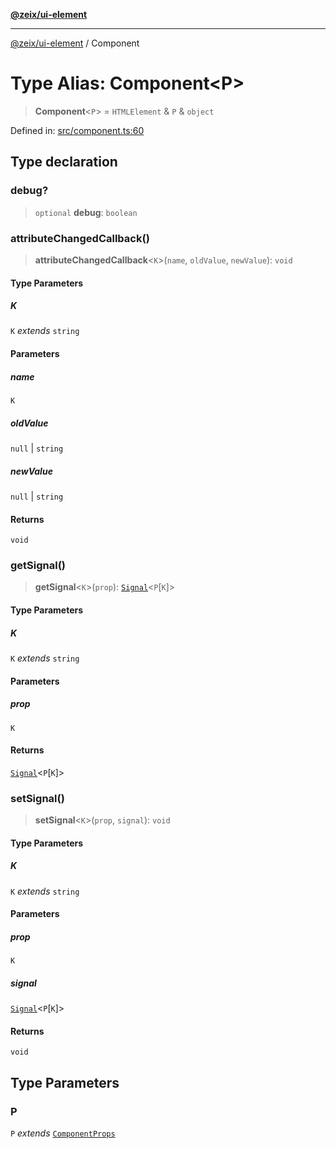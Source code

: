 [**@zeix/ui-element**](../README.md)

***

[@zeix/ui-element](../globals.md) / Component

# Type Alias: Component\<P\>

> **Component**\<`P`\> = `HTMLElement` & `P` & `object`

Defined in: [src/component.ts:60](https://github.com/zeixcom/ui-element/blob/1e2981711e0b3b45697eacbe8601e2ce3440aa11/src/component.ts#L60)

## Type declaration

### debug?

> `optional` **debug**: `boolean`

### attributeChangedCallback()

> **attributeChangedCallback**\<`K`\>(`name`, `oldValue`, `newValue`): `void`

#### Type Parameters

##### K

`K` *extends* `string`

#### Parameters

##### name

`K`

##### oldValue

`null` | `string`

##### newValue

`null` | `string`

#### Returns

`void`

### getSignal()

> **getSignal**\<`K`\>(`prop`): [`Signal`](Signal.md)\<`P`\[`K`\]\>

#### Type Parameters

##### K

`K` *extends* `string`

#### Parameters

##### prop

`K`

#### Returns

[`Signal`](Signal.md)\<`P`\[`K`\]\>

### setSignal()

> **setSignal**\<`K`\>(`prop`, `signal`): `void`

#### Type Parameters

##### K

`K` *extends* `string`

#### Parameters

##### prop

`K`

##### signal

[`Signal`](Signal.md)\<`P`\[`K`\]\>

#### Returns

`void`

## Type Parameters

### P

`P` *extends* [`ComponentProps`](ComponentProps.md)

